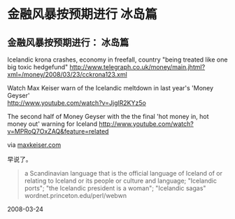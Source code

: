 # 金融风暴按预期进行 冰岛篇

## 金融风暴按预期进行： 冰岛篇


Icelandic krona crashes, economy in freefall, country "being treated like one big toxic hedgefund"
 http://www.telegraph.co.uk/money/main.jhtml?xml=/money/2008/03/23/cckrona123.xml

Watch Max Keiser warn of the Icelandic meltdown in last year's 'Money Geyser'  	
http://www.youtube.com/watch?v=JjglR2KYz5o

The second half of Money Geyser with the the final 'hot money in, hot money out' warning for Iceland
http://www.youtube.com/watch?v=MPRoQ7OxZAQ&feature=related

via [maxkeiser.com](http://www.maxkeiser.com/a)

早说了。


> a Scandinavian language that is the official language of Iceland
> of or relating to Iceland or its people or culture and language; "Icelandic ports"; "the Icelandic president is a woman"; "Icelandic sagas"
> wordnet.princeton.edu/perl/webwn


2008-03-24
